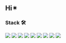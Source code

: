 ## Hi✴︎
### Stack 🛠️
<img src="https://img.shields.io/badge/figma-%23F24E1E.svg?&style=for-the-badge&logo=figma&logoColor=white" />   <img src="https://img.shields.io/badge/html5-%23E34F26.svg?&style=for-the-badge&logo=html5&logoColor=white" />   <img src="https://img.shields.io/badge/css3-%231572B6.svg?&style=for-the-badge&logo=css3&logoColor=white" />   <img src="https://img.shields.io/badge/sass-%23CC6699.svg?&style=for-the-badge&logo=sass&logoColor=white" />   <img src="https://img.shields.io/badge/javascript-%23F7DF1E.svg?&style=for-the-badge&logo=javascript&logoColor=black" />   <img src="https://img.shields.io/badge/react-%2361DAFB.svg?&style=for-the-badge&logo=react&logoColor=black" />   	<img src="https://img.shields.io/badge/styled--components-%23DB7093.svg?&style=for-the-badge&logo=styled-components&logoColor=white" />   <img src="https://img.shields.io/badge/firebase-%23FFCA28.svg?&style=for-the-badge&logo=firebase&logoColor=black" />   <img src="https://img.shields.io/badge/netlify-%2300C7B7.svg?&style=for-the-badge&logo=netlify&logoColor=white" />
